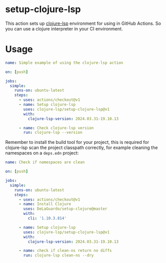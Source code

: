 # setup-clojure-lsp

This action sets up [clojure-lsp](https://github.com/clojure-lsp/clojure-lsp) environment for using in GitHub Actions.
So you can use a clojure interpreter in your CI environment.

# Usage

```yaml
name: Simple example of using the clojure-lsp action

on: [push]

jobs:
  simple:
    runs-on: ubuntu-latest
    steps:
      - uses: actions/checkout@v1
      - name: Setup clojure-lsp
        uses: clojure-lsp/setup-clojure-lsp@v1
        with:
          clojure-lsp-version: 2024.03.31-19.10.13

      - name: Check clojure-lsp version
        run: clojure-lsp --version
```

Remember to install the build tool for your project, this is required for clojure-lsp scan the project classpath correctly, for example cleaning the namespaces on a `deps.edn` project:

```yaml
name: Check if namespaces are clean

on: [push]

jobs:
  simple:
    runs-on: ubuntu-latest
    steps:
      - uses: actions/checkout@v1
      - name: Install Clojure
        uses: DeLaGuardo/setup-clojure@master
        with:
          cli: '1.10.3.814'

      - name: Setup clojure-lsp
        uses: clojure-lsp/setup-clojure-lsp@v1
        with:
          clojure-lsp-version: 2024.03.31-19.10.13

      - name: check if clean-ns return no diffs
        run: clojure-lsp clean-ns --dry
```
